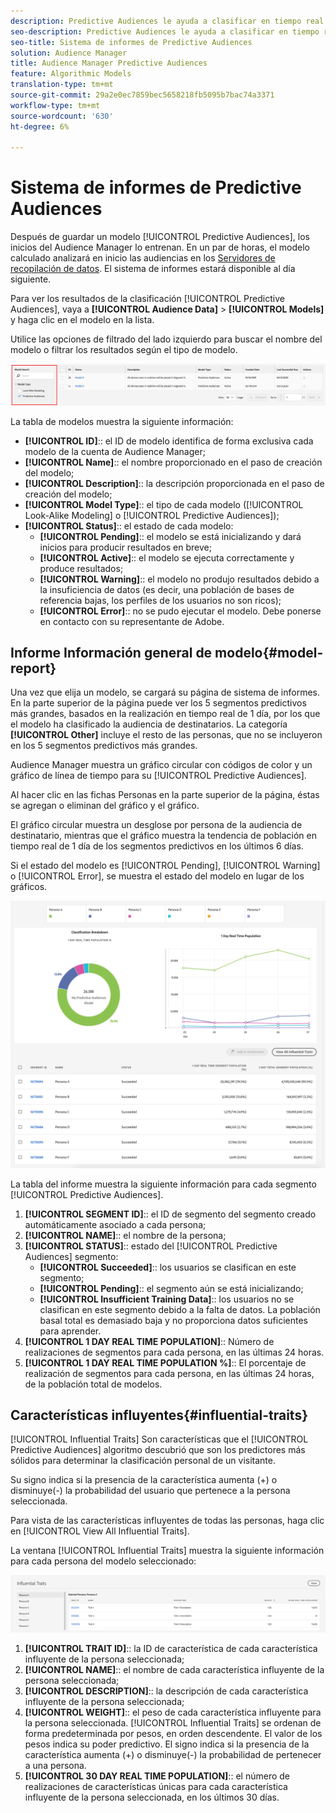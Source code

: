 ```yaml
---
description: Predictive Audiences le ayuda a clasificar en tiempo real audiencias desconocidas como personalidades diferenciadas, mediante el uso de la ciencia de datos.
seo-description: Predictive Audiences le ayuda a clasificar en tiempo real audiencias desconocidas como personalidades diferenciadas, mediante el uso de la ciencia de datos.
seo-title: Sistema de informes de Predictive Audiences
solution: Audience Manager
title: Audience Manager Predictive Audiences
feature: Algorithmic Models
translation-type: tm+mt
source-git-commit: 29a2e0ec7859bec5658218fb5095b7bac74a3371
workflow-type: tm+mt
source-wordcount: '630'
ht-degree: 6%

---
```



# Sistema de informes de Predictive Audiences

Después de guardar un modelo [!UICONTROL Predictive Audiences], los inicios del Audience Manager lo entrenan. En un par de horas, el modelo calculado analizará en inicio las audiencias en los [Servidores de recopilación de datos](https://docs.adobe.com/content/help/en/audience-manager/user-guide/reference/system-components/components-data-collection.html#dcs-pcs). El sistema de informes estará disponible al día siguiente.

Para ver los resultados de la clasificación [!UICONTROL Predictive Audiences], vaya a **[!UICONTROL Audience Data]** > **[!UICONTROL Models]** y haga clic en el modelo en la lista.

Utilice las opciones de filtrado del lado izquierdo para buscar el nombre del modelo o filtrar los resultados según el tipo de modelo.

![predictive-audiencias-filter](assets/predictive-audiences-filter-models.png)

La tabla de modelos muestra la siguiente información:

* **[!UICONTROL ID]**:: el ID de modelo identifica de forma exclusiva cada modelo de la cuenta de Audience Manager;
* **[!UICONTROL Name]**:: el nombre proporcionado en el paso de creación del modelo;
* **[!UICONTROL Description]**:: la descripción proporcionada en el paso de creación del modelo;
* **[!UICONTROL Model Type]**:: el tipo de cada modelo ([!UICONTROL Look-Alike Modeling] o  [!UICONTROL Predictive Audiences]);
* **[!UICONTROL Status]**:: el estado de cada modelo:
   * **[!UICONTROL Pending]**:: el modelo se está inicializando y dará inicios para producir resultados en breve;
   * **[!UICONTROL Active]**:: el modelo se ejecuta correctamente y produce resultados;
   * **[!UICONTROL Warning]**:: el modelo no produjo resultados debido a la insuficiencia de datos (es decir, una población de bases de referencia bajas, los perfiles de los usuarios no son ricos);
   * **[!UICONTROL Error]**:: no se pudo ejecutar el modelo. Debe ponerse en contacto con su representante de Adobe.

## Informe Información general de modelo{#model-report}

Una vez que elija un modelo, se cargará su página de sistema de informes. En la parte superior de la página puede ver los 5 segmentos predictivos más grandes, basados en la realización en tiempo real de 1 día, por los que el modelo ha clasificado la audiencia de destinatarios. La categoría **[!UICONTROL Other]** incluye el resto de las personas, que no se incluyeron en los 5 segmentos predictivos más grandes.

Audience Manager muestra un gráfico circular con códigos de color y un gráfico de línea de tiempo para su [!UICONTROL Predictive Audiences].

Al hacer clic en las fichas Personas en la parte superior de la página, éstas se agregan o eliminan del gráfico y el gráfico.

El gráfico circular muestra un desglose por persona de la audiencia de destinatario, mientras que el gráfico muestra la tendencia de población en tiempo real de 1 día de los segmentos predictivos en los últimos 6 días.

Si el estado del modelo es [!UICONTROL Pending], [!UICONTROL Warning] o [!UICONTROL Error], se muestra el estado del modelo en lugar de los gráficos.

![smart-persona-report](assets/predictive-audiences-report.png)

La tabla del informe muestra la siguiente información para cada segmento [!UICONTROL Predictive Audiences].

1. **[!UICONTROL SEGMENT ID]**:: el ID de segmento del segmento creado automáticamente asociado a cada persona;
1. **[!UICONTROL NAME]**:: el nombre de la persona;
1. **[!UICONTROL STATUS]**:: estado del  [!UICONTROL Predictive Audiences] segmento:
   * **[!UICONTROL Succeeded]**:: los usuarios se clasifican en este segmento;
   * **[!UICONTROL Pending]**:: el segmento aún se está inicializando;
   * **[!UICONTROL Insufficient Training Data]**:: los usuarios no se clasifican en este segmento debido a la falta de datos. La población basal total es demasiado baja y no proporciona datos suficientes para aprender.
1. **[!UICONTROL 1 DAY REAL TIME POPULATION]**:: Número de realizaciones de segmentos para cada persona, en las últimas 24 horas.
1. **[!UICONTROL 1 DAY REAL TIME POPULATION %]**:: El porcentaje de realización de segmentos para cada persona, en las últimas 24 horas, de la población total de modelos.

## Características influyentes{#influential-traits}

[!UICONTROL Influential Traits] Son características que el  [!UICONTROL Predictive Audiences] algoritmo descubrió que son los predictores más sólidos para determinar la clasificación personal de un visitante.

Su signo indica si la presencia de la característica aumenta (+) o disminuye(-) la probabilidad del usuario que pertenece a la persona seleccionada.

Para vista de las características influyentes de todas las personas, haga clic en [!UICONTROL View All Influential Traits].

La ventana [!UICONTROL Influential Traits] muestra la siguiente información para cada persona del modelo seleccionado:

![características influyentes](assets/predictive-audiences-influential-traits.png)

1. **[!UICONTROL TRAIT ID]**:: la ID de característica de cada característica influyente de la persona seleccionada;
1. **[!UICONTROL NAME]**:: el nombre de cada característica influyente de la persona seleccionada;
1. **[!UICONTROL DESCRIPTION]**:: la descripción de cada característica influyente de la persona seleccionada;
1. **[!UICONTROL WEIGHT]**:: el peso de cada característica influyente para la persona seleccionada. [!UICONTROL Influential Traits] se ordenan de forma predeterminada por pesos, en orden descendente.  El valor de los pesos indica su poder predictivo. El signo indica si la presencia de la característica aumenta (+) o disminuye(-) la probabilidad de pertenecer a una persona.
1. **[!UICONTROL 30 DAY REAL TIME POPULATION]**:: el número de realizaciones de características únicas para cada característica influyente de la persona seleccionada, en los últimos 30 días.

